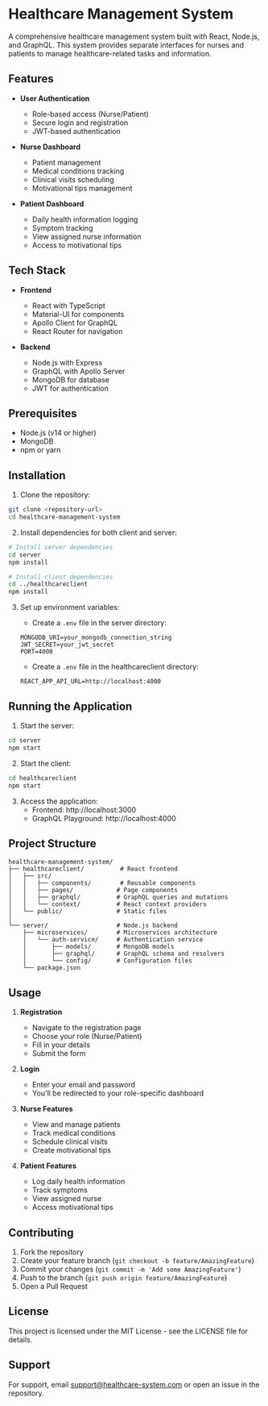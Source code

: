 # Healthcare Management System

A comprehensive healthcare management system built with React, Node.js, and GraphQL. This system provides separate interfaces for nurses and patients to manage healthcare-related tasks and information.

## Features

- **User Authentication**
  - Role-based access (Nurse/Patient)
  - Secure login and registration
  - JWT-based authentication

- **Nurse Dashboard**
  - Patient management
  - Medical conditions tracking
  - Clinical visits scheduling
  - Motivational tips management

- **Patient Dashboard**
  - Daily health information logging
  - Symptom tracking
  - View assigned nurse information
  - Access to motivational tips

## Tech Stack

- **Frontend**
  - React with TypeScript
  - Material-UI for components
  - Apollo Client for GraphQL
  - React Router for navigation

- **Backend**
  - Node.js with Express
  - GraphQL with Apollo Server
  - MongoDB for database
  - JWT for authentication

## Prerequisites

- Node.js (v14 or higher)
- MongoDB
- npm or yarn

## Installation

1. Clone the repository:
```bash
git clone <repository-url>
cd healthcare-management-system
```

2. Install dependencies for both client and server:
```bash
# Install server dependencies
cd server
npm install

# Install client dependencies
cd ../healthcareclient
npm install
```

3. Set up environment variables:
   - Create a `.env` file in the server directory:
   ```
   MONGODB_URI=your_mongodb_connection_string
   JWT_SECRET=your_jwt_secret
   PORT=4000
   ```

   - Create a `.env` file in the healthcareclient directory:
   ```
   REACT_APP_API_URL=http://localhost:4000
   ```

## Running the Application

1. Start the server:
```bash
cd server
npm start
```

2. Start the client:
```bash
cd healthcareclient
npm start
```

3. Access the application:
   - Frontend: http://localhost:3000
   - GraphQL Playground: http://localhost:4000

## Project Structure

```
healthcare-management-system/
├── healthcareclient/          # React frontend
│   ├── src/
│   │   ├── components/        # Reusable components
│   │   ├── pages/            # Page components
│   │   ├── graphql/          # GraphQL queries and mutations
│   │   └── context/          # React context providers
│   └── public/               # Static files
│
└── server/                   # Node.js backend
    ├── microservices/        # Microservices architecture
    │   └── auth-service/     # Authentication service
    │       ├── models/       # MongoDB models
    │       ├── graphql/      # GraphQL schema and resolvers
    │       └── config/       # Configuration files
    └── package.json
```

## Usage

1. **Registration**
   - Navigate to the registration page
   - Choose your role (Nurse/Patient)
   - Fill in your details
   - Submit the form

2. **Login**
   - Enter your email and password
   - You'll be redirected to your role-specific dashboard

3. **Nurse Features**
   - View and manage patients
   - Track medical conditions
   - Schedule clinical visits
   - Create motivational tips

4. **Patient Features**
   - Log daily health information
   - Track symptoms
   - View assigned nurse
   - Access motivational tips

## Contributing

1. Fork the repository
2. Create your feature branch (`git checkout -b feature/AmazingFeature`)
3. Commit your changes (`git commit -m 'Add some AmazingFeature'`)
4. Push to the branch (`git push origin feature/AmazingFeature`)
5. Open a Pull Request

## License

This project is licensed under the MIT License - see the LICENSE file for details.

## Support

For support, email support@healthcare-system.com or open an issue in the repository.
